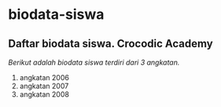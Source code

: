 # biodata-siswa

Daftar biodata siswa. Crocodic Academy
---
*Berikut adalah biodata siswa terdiri dari 3 angkatan.*
1. angkatan 2006
2. angkatan 2007
3. angkatan 2008

